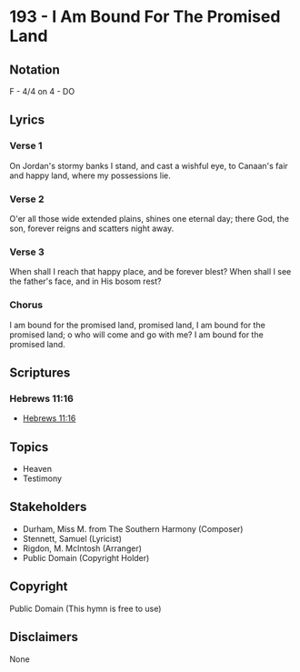 # 193 - I Am Bound For The Promised Land

## Notation

F - 4/4 on 4 - DO

## Lyrics

### Verse 1

On Jordan's stormy banks I stand, and cast a wishful eye, to Canaan's fair and happy land, where my possessions lie.

### Verse 2

O'er all those wide extended plains, shines one eternal day; there God, the son, forever reigns and scatters night away.

### Verse 3

When shall I reach that happy place, and be forever blest? When shall I see the father's face, and in His bosom rest?

### Chorus

I am bound for the promised land, promised land, I am bound for the promised land; o who will come and go with me? I am bound for the promised land.


## Scriptures

### Hebrews 11:16

- [Hebrews 11:16](https://www.biblegateway.com/passage/?search=Hebrews%2011%3A16)


## Topics

- Heaven
- Testimony

## Stakeholders

- Durham, Miss M. from The Southern Harmony (Composer)
- Stennett, Samuel (Lyricist)
- Rigdon, M. McIntosh (Arranger)
- Public Domain (Copyright Holder)

## Copyright

Public Domain
(This hymn is free to use)

## Disclaimers

None

